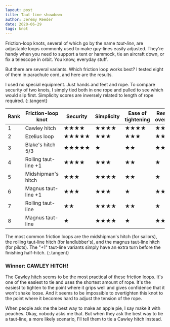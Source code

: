 ```yaml
---
layout: post
title: Taut-line showdown
author: Jeremy Reeder
date: 2020-06-29
tags: knot
---
```


Friction-loop knots, several of which go by the name _taut-line_, are
adjustable loops commonly used to make guy-lines easily adjusted. They're handy
when you need to support a tent or hammock, tie an aircraft down, or fix a
telescope in orbit. You know, everyday stuff.

But there are several variants. Which friction loop works best? I tested eight
of them in parachute cord, and here are the results.

I used no special equipment. Just hands and feet and rope. To compare security
of two knots, I simply tied both in one rope and pulled to see which would slip
first. Simplicity scores are inversely related to length of rope required.
{:.tangent}

| Rank | Friction-loop knot   | Security   | Simplicity | Ease of tightening | Resistance to overtightening |
|------|----------------------|------------|------------|--------------------|------------------------------|
| 1    | Cawley hitch         | ★★★★       | ★★★★       | ★★★★               | ★★★★★                        |
| 2    | Ezelius loop         | ★★★★★      | ★★★        | ★★★                | ★★                           |
| 3    | Blake's hitch 5/3    | ★★★★★      | ★          | ★★                 | ★★★★                         |
| 4    | Rolling taut-line +1 | ★★★★       | ★★★        | ★★                 | ★                            |
| 5    | Midshipman's hitch   | ★★★        | ★★★★       | ★★                 | ★                            |
| 6    | Magnus taut-line +1  | ★★★        | ★★★        | ★                  | ★★                           |
| 7    | Rolling taut-line    | ★★         | ★★★★       | ★★                 | ★                            |
| 8    | Magnus taut-line     | ★          | ★★★★       | ★                  | ★★★                          |

The most common friction loops are the midshipman's hitch (for sailors), the
rolling taut-line hitch (for landlubber's), and the magnus taut-line hitch (for
pilots). The "+1" taut-line variants simply have an extra turn before the
finishing half-hitch.
{:.tangent}

### Winner: CAWLEY HITCH!

The [Cawley hitch][cawley-hitch] seems to be the most practical of these
friction loops. It's one of the easiest to tie and uses the shortest amount of
rope. It's the easiest to tighten to the point where it grips well and gives
confidence that it won't shake loose. And it seems to be impossible to
overtighten this knot to the point where it becomes hard to adjust the tension
of the rope.

When people ask me the best way to make an apple pie, I say make it with
peaches. Okay, nobody asks me that. But when they ask the best way to tie a
taut-line, a more likely scenario, I'll tell them to tie a Cawley hitch
instead.


[cawley-hitch]: https://en.wikipedia.org/wiki/Adjustable_grip_hitch
